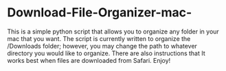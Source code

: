 # Download-File-Organizer-mac-
This is a simple python script that allows you to organize any folder in your mac that you want. The script is currently written to organize the /Downloads folder; however, you may change the path to whatever directory you would like to organize. There are also instructions that It works best when files are downloaded from Safari. Enjoy!
